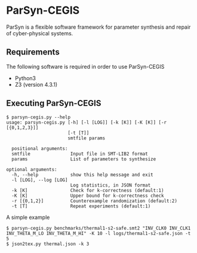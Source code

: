 # ParSyn-CEGIS

ParSyn is a flexible software framework for parameter synthesis and repair of cyber-physical systems.

## Requirements

The following software is required in order to use ParSyn-CEGIS

* Python3
* Z3 (version 4.3.1)

## Executing ParSyn-CEGIS

    $ parsyn-cegis.py --help
    usage: parsyn-cegis.py [-h] [-l [LOG]] [-k [K]] [-K [K]] [-r [{0,1,2,3}]]
                           [-t [T]]
                           smtfile params
                           
      positional arguments:
      smtfile               Input file in SMT-LIB2 format
      params                List of parameters to synthesize
    
    optional arguments:
      -h, --help            show this help message and exit
      -l [LOG], --log [LOG]
                            Log statistics, in JSON format
      -k [K]                Check for k-correctness (default:1)
      -K [K]                Upper bound for k-correctness check
      -r [{0,1,2}]          Counterexample randomization (default:2)
      -t [T]                Repeat experiments (default:1)


A simple example

    $ parsyn-cegis.py benchmarks/thermal1-s2-safe.smt2 "INV_CLK0 INV_CLK1 INV_THETA_M_LO INV_THETA_M_HI" -K 10 -l logs/thermal1-s2-safe.json -t 5
    $ json2tex.py thermal.json -k 3
